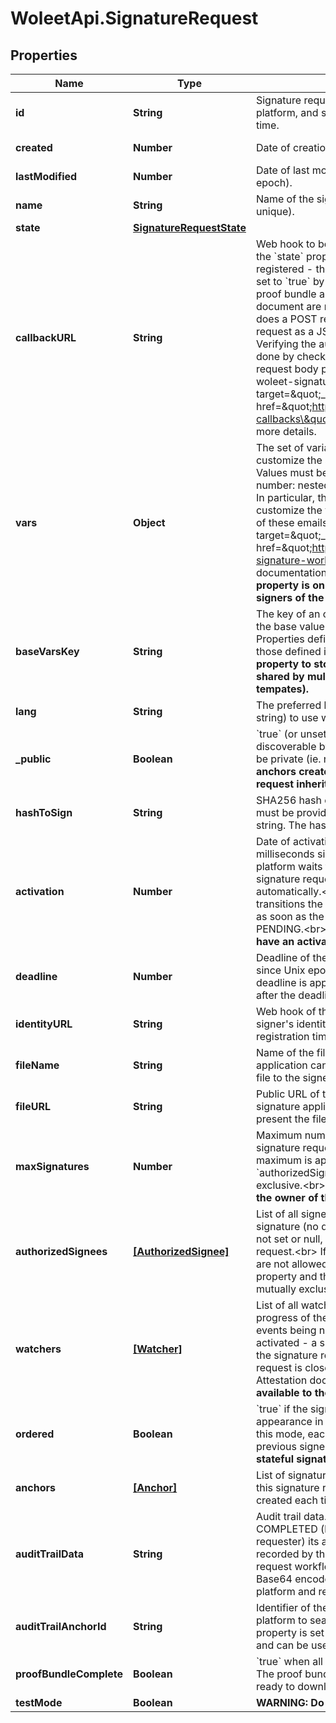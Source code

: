 # WoleetApi.SignatureRequest

## Properties

Name | Type | Description | Notes
------------ | ------------- | ------------- | -------------
**id** | **String** | Signature request identifier. It is allocated by the platform, and so must not be provided at creation time. | [optional] [readonly] 
**created** | **Number** | Date of creation (in milliseconds since Unix epoch). | [optional] [readonly] 
**lastModified** | **Number** | Date of last modification (in milliseconds since Unix epoch). | [optional] [readonly] 
**name** | **String** | Name of the signature request (doesn&#39;t need to be unique). | 
**state** | [**SignatureRequestState**](SignatureRequestState.md) |  | [optional] 
**callbackURL** | **String** | Web hook to be called by the platform whenever: - the &#x60;state&#x60; property changes - a new signature is registered - the &#x60;proofBundleComplete&#x60; property is set to &#x60;true&#x60; by the platform (which means that the proof bundle and the Signature Attestation document are ready to download)  The platform does a POST request on this URL with the signature request as a JSON object in the request body.&lt;br&gt; Verifying the authenticity of the callback can be done by checking the HMAC-SHA1 signature of the request body provided by the platform in the &#x60;x-woleet-signature&#x60; header.&lt;br&gt; Please refer to &lt;a target&#x3D;\&quot;_blank\&quot; href&#x3D;\&quot;https://doc.woleet.io/reference/using-callbacks\&quot;&gt;this documentation&lt;/a&gt; for more details.  | [optional] 
**vars** | **Object** | The set of variables (key/value pairs) to use to customize the signature request workflow.&lt;br&gt; Values must be of type null, boolean, string or number: nested JSON objects are not allowed.&lt;br&gt; In particular, these variables can be used to customize the various email sent and disable some of these emails.&lt;br&gt; Please refer to &lt;a target&#x3D;\&quot;_blank\&quot; href&#x3D;\&quot;https://doc.woleet.io/reference/custom-signature-workflow\&quot;&gt;this documentation&lt;/a&gt; for more details.&lt;br&gt; **This property is only available to the owner and the signers of the signature request.**  | [optional] 
**baseVarsKey** | **String** | The key of an object in the user&#39;s k/v store to use as the base value of the &#x60;vars&#x60; property.&lt;br&gt; Properties defined in this object are overwritten by those defined in the &#x60;vars&#x60; property.&lt;br&gt; **Use this property to store large customization variables shared by multiple signature requests (like email tempates).**  | [optional] 
**lang** | **String** | The preferred language (provided as an ISO 639-1 string) to use when emailing the signers. | [optional] 
**_public** | **Boolean** | &#x60;true&#x60; (or unset) if the signature request is public (ie. discoverable by its &#x60;hashToSign&#x60;) or &#x60;false&#x60; if it must be private (ie. not discoverable).&lt;br&gt; **Signature anchors created in the scope of a signature request inherit from its &#x60;public&#x60; property.**  | [optional] 
**hashToSign** | **String** | SHA256 hash of the file to sign.&lt;br&gt; The value must be provided as an hexadecimal lowercase string. The hash of the empty file is forbidden.&lt;br&gt;  | 
**activation** | **Number** | Date of activation of the signature request (in milliseconds since Unix epoch).&lt;br&gt; When set, the platform waits for it before transitioning the signature request from PENDING to IN_PROGRESS automatically.&lt;br&gt; When not set, the platform transitions the signature request to IN_PROGRESS as soon as the signature request is transitioned to PENDING.&lt;br&gt; **Only stateful signature request can have an activation date.**  | [optional] 
**deadline** | **Number** | Deadline of the signature request (in milliseconds since Unix epoch).&lt;br&gt; When not set or null, no deadline is applied.&lt;br&gt; If set, signatures registered after the deadline are refused.  | [optional] 
**identityURL** | **String** | Web hook of the identity server to use to verify the signer&#39;s identity.&lt;br&gt; If set, it is used at signature registration time to verify the identity of the signers.  | [optional] 
**fileName** | **String** | Name of the file to sign.&lt;br&gt; If set, the signature application can use it to give an indication about the file to the signers.  | [optional] 
**fileURL** | **String** | Public URL of the file to sign.&lt;br&gt; If set, the signature application can use it to download and present the file to the signers.  | [optional] 
**maxSignatures** | **Number** | Maximum number of signatures to accept for this signature request.&lt;br&gt; When not set or null, no maximum is applied.&lt;br&gt; This property and the &#x60;authorizedSignees&#x60; property are mutually exclusive.&lt;br&gt; **This property is only available to the owner of the signature request.**  | [optional] 
**authorizedSignees** | [**[AuthorizedSignee]**](AuthorizedSignee.md) | List of all signers authorized to register their signature (no duplicate is authorized).&lt;br&gt; When not set or null, anybody can sign the signature request.&lt;br&gt; If set, signers not being part of this list are not allowed to register their signature.&lt;br&gt; This property and the &#x60;maxSignatures&#x60; property are mutually exclusive.  | [optional] 
**watchers** | [**[Watcher]**](Watcher.md) | List of all watchers to notify by email about the progress of the signature request.&lt;br&gt; The set of events being notified are: - the signature request is activated - a signer signs the signature request - the signature request is canceled - the signature request is closed or completed and the Signature Attestation document is ready  **This property is only available to the owner of the signature request.**  | [optional] 
**ordered** | **Boolean** | &#x60;true&#x60; if the signers must sign in their order of appearance in the &#x60;authorizedSignees&#x60; list.&lt;br&gt; In this mode, each signer is notified only once the previous signer completes his signature.&lt;br&gt; **Only stateful signature request can be ordered.**  | [optional] 
**anchors** | [**[Anchor]**](Anchor.md) | List of signature anchors created in the scope of this signature request&lt;br&gt; A signature anchor is created each time a new signature is registered.  | [optional] [readonly] 
**auditTrailData** | **String** | Audit trail data.&lt;br&gt; When the signature request is COMPLETED (by the platform) or CLOSED (by the requester) its audit trail (ie. the list of events recorded by the platform during the signature request workflow) is serialized to a JSON object and Base64 encoded. This data is then signed by the platform and recorded in this property.  | [optional] [readonly] 
**auditTrailAnchorId** | **String** | Identifier of the signature anchor created by the platform to seal the audit trail data.&lt;br&gt; This property is set only once the audit trail is generated and can be used to retrieve its proof receipt.  | [optional] [readonly] 
**proofBundleComplete** | **Boolean** | &#x60;true&#x60; when all pieces of evidence are available.&lt;br&gt; The proof bundle and the Signature Attestation are ready to download.  | [optional] [readonly] 
**testMode** | **Boolean** | **WARNING: Do not use (test purpose only).**  | [optional] 


